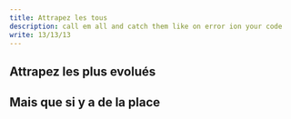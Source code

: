 ```yaml
---
title: Attrapez les tous
description: call em all and catch them like on error ion your code
write: 13/13/13
---
```

   
   
## Attrapez les plus evolués
   
   
## Mais que si y a de la place
